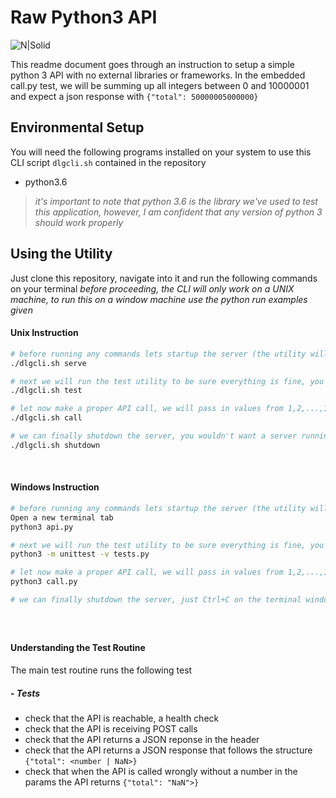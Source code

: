 # Raw Python3 API
![N|Solid](https://img.shields.io/badge/Raw--Python3--API-v.1.0-blue.svg)

This readme document goes through an instruction to setup a simple python 3 API with no external libraries or frameworks. In the embedded call.py test, we will be summing up all integers between 0 and 10000001 and expect a json response with `{"total": 50000005000000}`

##
## Environmental Setup
You will need the following programs installed on your system to use this CLI script `dlgcli.sh` contained in the repository
- python3.6

> _it's important to note that python 3.6 is the library we've used to test this application, however, I am confident that any version of python 3 should work properly_
##
## Using the Utility
Just clone this repository, navigate into it and run the following commands on your terminal
_before proceeding, the CLI will only work on a UNIX machine, to run this on a window machine use the python run examples given_

#### Unix Instruction

```sh
# before running any commands lets startup the server (the utility will start up the server in the background on port 5000 and verbosity set to null)
./dlgcli.sh serve

# next we will run the test utility to be sure everything is fine, you can try running the test utility before the serve is up to see what the output looks like
./dlgcli.sh test

# let now make a proper API call, we will pass in values from 1,2,...,10000001 to view the output. This is a lot of data, a 10 million and one item array. The server will process the total of the numbers in the array and return a response to look like `{"total": 50000005000000}`
./dlgcli.sh call

# we can finally shutdown the server, you wouldn't want a server running on your systems' background forever especially when its just a demo
./dlgcli.sh shutdown
``` 
&nbsp;
#### Windows Instruction

```sh
# before running any commands lets startup the server (the utility will start up the server in the background on port 5000 and verbosity set to null)
Open a new terminal tab
python3 api.py

# next we will run the test utility to be sure everything is fine, you can try running the test utility before the serve is up to see what the output looks like
python3 -m unittest -v tests.py

# let now make a proper API call, we will pass in values from 1,2,...,10000001 to view the output. This is a lot of data, a 10 million and one item array. The server will process the total of the numbers in the array and return a response to look like `{"total": 50000005000000}. We added a unix test utility to return the time for this call to execute`
python3 call.py

# we can finally shutdown the server, just Ctrl+C on the terminal window the open tab running python serve.py
``` 
&nbsp;
##
#### Understanding the Test Routine
The main test routine runs the following test
##### - Tests
- check that the API is reachable, a health check
- check that the API is receiving POST calls
- check that the API returns a JSON reponse in the header
- check that the API returns a JSON response that follows the structure `{"total": <number | NaN>}`
- check that when the API is called wrongly without a number in the params the API returns `{"total": "NaN">}`
&nbsp;
